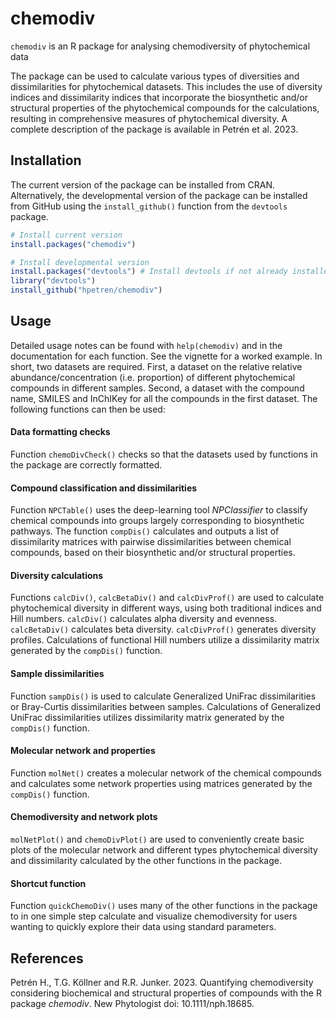 
<!-- README.md is generated from README.Rmd. Please edit that file -->

# chemodiv

<!-- badges: start -->
<!-- badges: end -->

`chemodiv` is an R package for analysing chemodiversity of phytochemical
data

The package can be used to calculate various types of diversities and
dissimilarities for phytochemical datasets. This includes the use of
diversity indices and dissimilarity indices that incorporate the
biosynthetic and/or structural properties of the phytochemical compounds
for the calculations, resulting in comprehensive measures of
phytochemical diversity. A complete description of the package is
available in Petrén et al. 2023.

## Installation

The current version of the package can be installed from CRAN.
Alternatively, the developmental version of the package can be installed
from GitHub using the `install_github()` function from the `devtools`
package.

``` r
# Install current version
install.packages("chemodiv")

# Install developmental version
install.packages("devtools") # Install devtools if not already installed
library("devtools")
install_github("hpetren/chemodiv")
```

## Usage

Detailed usage notes can be found with `help(chemodiv)` and in the
documentation for each function. See the vignette for a worked example.
In short, two datasets are required. First, a dataset on the relative
relative abundance/concentration (i.e. proportion) of different
phytochemical compounds in different samples. Second, a dataset with the
compound name, SMILES and InChIKey for all the compounds in the first
dataset. The following functions can then be used:

#### Data formatting checks

Function `chemoDivCheck()` checks so that the datasets used by functions
in the package are correctly formatted.

#### Compound classification and dissimilarities

Function `NPCTable()` uses the deep-learning tool *NPClassifier* to
classify chemical compounds into groups largely corresponding to
biosynthetic pathways. The function `compDis()` calculates and outputs a
list of dissimilarity matrices with pairwise dissimilarities between
chemical compounds, based on their biosynthetic and/or structural
properties.

#### Diversity calculations

Functions `calcDiv()`, `calcBetaDiv()` and `calcDivProf()` are used to
calculate phytochemical diversity in different ways, using both
traditional indices and Hill numbers. `calcDiv()` calculates alpha
diversity and evenness. `calcBetaDiv()` calculates beta diversity.
`calcDivProf()` generates diversity profiles. Calculations of functional
Hill numbers utilize a dissimilarity matrix generated by the `compDis()`
function.

#### Sample dissimilarities

Function `sampDis()` is used to calculate Generalized UniFrac
dissimilarities or Bray-Curtis dissimilarities between samples.
Calculations of Generalized UniFrac dissimilarities utilizes
dissimilarity matrix generated by the `compDis()` function.

#### Molecular network and properties

Function `molNet()` creates a molecular network of the chemical
compounds and calculates some network properties using matrices
generated by the `compDis()` function.

#### Chemodiversity and network plots

`molNetPlot()` and `chemoDivPlot()` are used to conveniently create
basic plots of the molecular network and different types phytochemical
diversity and dissimilarity calculated by the other functions in the
package.

#### Shortcut function

Function `quickChemoDiv()` uses many of the other functions in the
package to in one simple step calculate and visualize chemodiversity for
users wanting to quickly explore their data using standard parameters.

## References

Petrén H., T.G. Köllner and R.R. Junker. 2023. Quantifying
chemodiversity considering biochemical and structural properties of
compounds with the R package *chemodiv*. New Phytologist doi:
10.1111/nph.18685.
